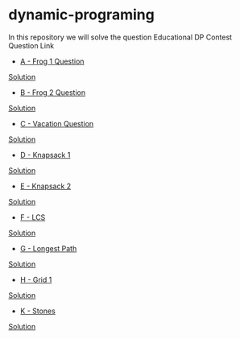 # dynamic-programing
In this repository we will solve the question Educational DP Contest
Question Link
- [A - Frog 1 Question](https://atcoder.jp/contests/dp/tasks/dp_a)
    
 [Solution](https://github.com/satyampgt4/dynamic-programing/blob/main/A%20_Frog1%20.cpp)
 - [B - Frog 2 Question](https://atcoder.jp/contests/dp/tasks/dp_b)
    
 [Solution](https://github.com/satyampgt4/dynamic-programing/blob/main/B%20_%20Frog2%20.cpp)
  - [C - Vacation Question](https://atcoder.jp/contests/dp/tasks/dp_c)
    
 [Solution](https://github.com/satyampgt4/dynamic-programing/blob/main/C%20_Vacation.cpp)
 - [D - Knapsack 1](https://atcoder.jp/contests/dp/tasks/dp_d)
    
 [Solution](https://github.com/satyampgt4/dynamic-programing/blob/main/D%20_Knapsack1.cpp)
 - [E - Knapsack 2](https://atcoder.jp/contests/dp/tasks/dp_e)
    
 [Solution](https://github.com/satyampgt4/dynamic-programing/blob/main/E%20_Knapsack2.cpp)
 - [F - LCS](https://atcoder.jp/contests/dp/tasks/dp_f)
    
 [Solution](https://github.com/satyampgt4/dynamic-programing/blob/main/F_-%20LCS.cpp)
 - [G - Longest Path](https://atcoder.jp/contests/dp/tasks/dp_g)
    
 [Solution](https://github.com/satyampgt4/dynamic-programing/blob/main/G%20_Longest_Path.cpp)
 - [H - Grid 1](https://atcoder.jp/contests/dp/tasks/dp_h)
    
 [Solution](https://github.com/satyampgt4/dynamic-programing/blob/main/H%20_Grid%201.cpp)
 - [K - Stones](https://atcoder.jp/contests/dp/tasks/dp_k)
    
 [Solution](https://github.com/satyampgt4/dynamic-programing/blob/main/K%20_Stones.cpp)
 
